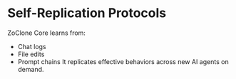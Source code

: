 # Self-Replication Protocols
ZoClone Core learns from:
- Chat logs
- File edits
- Prompt chains
It replicates effective behaviors across new AI agents on demand.
